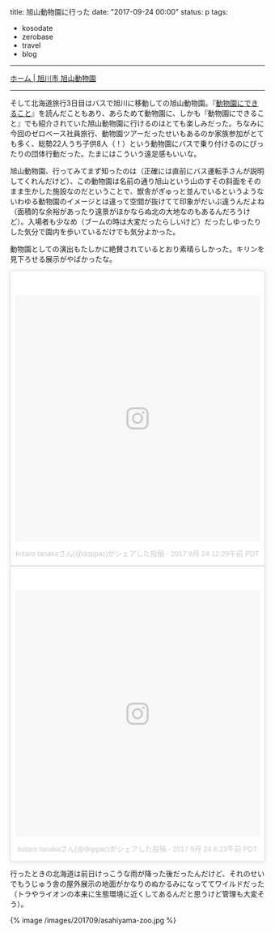 title: 旭山動物園に行った
date: "2017-09-24 00:00"
status: p
tags:
- kosodate
- zerobase
- travel
- blog
---

[ホーム \| 旭川市 旭山動物園](http://www.city.asahikawa.hokkaido.jp/asahiyamazoo/)

---

そして北海道旅行3日目はバスで旭川に移動しての旭山動物園。『[動物園にできること](/2017/05/03/201705/possibility-of-a-zoo/)』を読んだこともあり、あらためて動物園に、しかも『動物園にできること』でも紹介されていた旭山動物園に行けるのはとても楽しみだった。ちなみに今回のゼロベース社員旅行、動物園ツアーだったせいもあるのか家族参加がとても多く、総勢22人うち子供8人（！）という動物園にバスで乗り付けるのにぴったりの団体行動だった。たまにはこういう遠足感もいいな。

旭山動物園、行ってみてまず知ったのは（正確には直前にバス運転手さんが説明してくれんだけど）、この動物園は名前の通り旭山という山のすその斜面をそのまま生かした施設なのだということで、獣舎がぎゅっと並んでいるというようないわゆる動物園のイメージとは違って空間が抜けてて印象がだいぶ違うんだよね（面積的な余裕があったり遠景がほかならぬ北の大地なのもあるんだろうけど）。入場者も少なめ（ブームの時は大変だったらしいけど）だったしゆったりした気分で園内を歩いているだけでも気分よかった。

動物園としての演出もたしかに絶賛されているとおり素晴らしかった。キリンを見下ろせる展示がやばかったな。

<blockquote class="instagram-media" data-instgrm-version="7" style=" background:#FFF; border:0; border-radius:3px; box-shadow:0 0 1px 0 rgba(0,0,0,0.5),0 1px 10px 0 rgba(0,0,0,0.15); margin: 1px; max-width:658px; padding:0; width:99.375%; width:-webkit-calc(100% - 2px); width:calc(100% - 2px);"><div style="padding:8px;"> <div style=" background:#F8F8F8; line-height:0; margin-top:40px; padding:50.0% 0; text-align:center; width:100%;"> <div style=" background:url(data:image/png;base64,iVBORw0KGgoAAAANSUhEUgAAACwAAAAsCAMAAAApWqozAAAABGdBTUEAALGPC/xhBQAAAAFzUkdCAK7OHOkAAAAMUExURczMzPf399fX1+bm5mzY9AMAAADiSURBVDjLvZXbEsMgCES5/P8/t9FuRVCRmU73JWlzosgSIIZURCjo/ad+EQJJB4Hv8BFt+IDpQoCx1wjOSBFhh2XssxEIYn3ulI/6MNReE07UIWJEv8UEOWDS88LY97kqyTliJKKtuYBbruAyVh5wOHiXmpi5we58Ek028czwyuQdLKPG1Bkb4NnM+VeAnfHqn1k4+GPT6uGQcvu2h2OVuIf/gWUFyy8OWEpdyZSa3aVCqpVoVvzZZ2VTnn2wU8qzVjDDetO90GSy9mVLqtgYSy231MxrY6I2gGqjrTY0L8fxCxfCBbhWrsYYAAAAAElFTkSuQmCC); display:block; height:44px; margin:0 auto -44px; position:relative; top:-22px; width:44px;"></div></div><p style=" color:#c9c8cd; font-family:Arial,sans-serif; font-size:14px; line-height:17px; margin-bottom:0; margin-top:8px; overflow:hidden; padding:8px 0 7px; text-align:center; text-overflow:ellipsis; white-space:nowrap;"><a href="https://www.instagram.com/p/BZalkG5FlqZ/" style=" color:#c9c8cd; font-family:Arial,sans-serif; font-size:14px; font-style:normal; font-weight:normal; line-height:17px; text-decoration:none;" target="_blank">kotaro tanakaさん(@doppac)がシェアした投稿</a> - <time style=" font-family:Arial,sans-serif; font-size:14px; line-height:17px;" datetime="2017-09-24T07:29:36+00:00">2017  9月 24 12:29午前 PDT</time></p></div></blockquote>
<script async defer src="//platform.instagram.com/en_US/embeds.js"></script>

<blockquote class="instagram-media" data-instgrm-version="7" style=" background:#FFF; border:0; border-radius:3px; box-shadow:0 0 1px 0 rgba(0,0,0,0.5),0 1px 10px 0 rgba(0,0,0,0.15); margin: 1px; max-width:658px; padding:0; width:99.375%; width:-webkit-calc(100% - 2px); width:calc(100% - 2px);"><div style="padding:8px;"> <div style=" background:#F8F8F8; line-height:0; margin-top:40px; padding:50.0% 0; text-align:center; width:100%;"> <div style=" background:url(data:image/png;base64,iVBORw0KGgoAAAANSUhEUgAAACwAAAAsCAMAAAApWqozAAAABGdBTUEAALGPC/xhBQAAAAFzUkdCAK7OHOkAAAAMUExURczMzPf399fX1+bm5mzY9AMAAADiSURBVDjLvZXbEsMgCES5/P8/t9FuRVCRmU73JWlzosgSIIZURCjo/ad+EQJJB4Hv8BFt+IDpQoCx1wjOSBFhh2XssxEIYn3ulI/6MNReE07UIWJEv8UEOWDS88LY97kqyTliJKKtuYBbruAyVh5wOHiXmpi5we58Ek028czwyuQdLKPG1Bkb4NnM+VeAnfHqn1k4+GPT6uGQcvu2h2OVuIf/gWUFyy8OWEpdyZSa3aVCqpVoVvzZZ2VTnn2wU8qzVjDDetO90GSy9mVLqtgYSy231MxrY6I2gGqjrTY0L8fxCxfCBbhWrsYYAAAAAElFTkSuQmCC); display:block; height:44px; margin:0 auto -44px; position:relative; top:-22px; width:44px;"></div></div><p style=" color:#c9c8cd; font-family:Arial,sans-serif; font-size:14px; line-height:17px; margin-bottom:0; margin-top:8px; overflow:hidden; padding:8px 0 7px; text-align:center; text-overflow:ellipsis; white-space:nowrap;"><a href="https://www.instagram.com/p/BZbOBXmlN42/" style=" color:#c9c8cd; font-family:Arial,sans-serif; font-size:14px; font-style:normal; font-weight:normal; line-height:17px; text-decoration:none;" target="_blank">kotaro tanakaさん(@doppac)がシェアした投稿</a> - <time style=" font-family:Arial,sans-serif; font-size:14px; line-height:17px;" datetime="2017-09-24T13:23:07+00:00">2017  9月 24 6:23午前 PDT</time></p></div></blockquote>
<script async defer src="//platform.instagram.com/en_US/embeds.js"></script>

行ったときの北海道は前日けっこうな雨が降った後だったんだけど、それのせいでもうじゅう舎の屋外展示の地面がかなりのぬかるみになっててワイルドだった（トラやライオンの本来に生態環境に近くしてあるんだと思うけど管理も大変そう）。

{% image /images/201709/asahiyama-zoo.jpg %}
